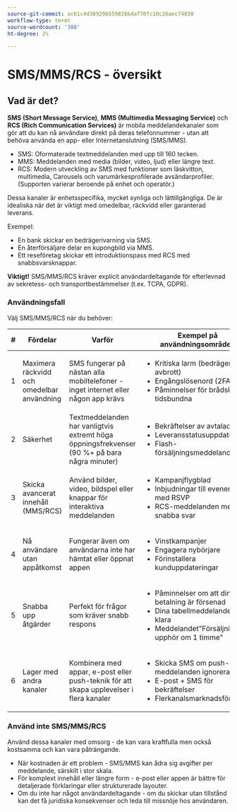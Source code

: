 ```yaml
---
source-git-commit: ac61c4d30929b559826b4a770fc10c26aec74830
workflow-type: tm+mt
source-wordcount: '388'
ht-degree: 2%

---
```

# SMS/MMS/RCS - översikt

## Vad är det?

**SMS (Short Message Service)**, **MMS (Multimedia Messaging Service)** och **RCS (Rich Communication Services)** är mobila meddelandekanaler som gör att du kan nå användare direkt på deras telefonnummer - utan att behöva använda en app- eller Internetanslutning (SMS/MMS).

* SMS: Oformaterade textmeddelanden med upp till 160 tecken.
* MMS: Meddelanden med media (bilder, video, ljud) eller längre text.
* RCS: Modern utveckling av SMS med funktioner som läskvitton, multimedia, Carousels och varumärkesprofilerade avsändarprofiler. (Supporten varierar beroende på enhet och operatör.)

Dessa kanaler är enhetsspecifika, mycket synliga och lättillgängliga. De är idealiska när det är viktigt med omedelbar, räckvidd eller garanterad leverans.

Exempel:

* En bank skickar en bedrägerivarning via SMS.
* En återförsäljare delar en kupongbild via MMS.
* Ett reseföretag skickar ett introduktionspass med RCS med snabbsvarsknappar.

**Viktigt!** SMS/MMS/RCS kräver explicit användardeltagande för efterlevnad av sekretess- och transportbestämmelser (t.ex. TCPA, GDPR).

### Användningsfall

Välj SMS/MMS/RCS när du behöver:

| # | Fördelar | Varför | Exempel på användningsområden |
|---|---------|-----|-------------------|
| 1 | Maximera räckvidd och omedelbar användning | SMS fungerar på nästan alla mobiltelefoner - inget internet eller någon app krävs | <ul><li>Kritiska larm (bedrägeri, avbrott)</li><li>Engångslösenord (2FA)</li><li>Påminnelser för brådskande tidsbundna</li></ul> |
| 2 | Säkerhet | Textmeddelanden har vanligtvis extremt höga öppningsfrekvenser (90 %+ på bara några minuter) | <ul><li>Bekräftelser av avtalad tid</li><li>Leveransstatusuppdateringar</li><li>Flash-försäljningsmeddelanden</li></ul> |
| 3 | Skicka avancerat innehåll (MMS/RCS) | Använd bilder, video, bildspel eller knappar för interaktiva meddelanden | <ul><li>Kampanjflygblad</li><li>Inbjudningar till evenemang med RSVP</li><li>RCS-meddelanden med snabba svar</li></ul> |
| 4 | Nå användare utan appåtkomst | Fungerar även om användarna inte har hämtat eller öppnat appen | <ul><li>Vinstkampanjer</li><li>Engagera nybörjare</li><li>Förinstallera kunduppdateringar</li></ul> |
| 5 | Snabba upp åtgärder | Perfekt för frågor som kräver snabb respons | <ul><li>Påminnelser om att din betalning är försenad</li><li>Dina tabellmeddelanden är klara</li><li>Meddelandet&quot;Försäljningen upphör om 1 timme&quot;</li></ul> |
| 6 | Lager med andra kanaler | Kombinera med appar, e-post eller push-teknik för att skapa upplevelser i flera kanaler | <ul><li>Skicka SMS om push-meddelanden ignoreras</li><li>E-post + SMS för bekräftelser</li><li>Flerkanalsmarknadsföring</li></ul> |

### Använd inte SMS/MMS/RCS

Använd dessa kanaler med omsorg - de kan vara kraftfulla men också kostsamma och kan vara påträngande.

* När kostnaden är ett problem - SMS/MMS kan ådra sig avgifter per meddelande, särskilt i stor skala.
* För komplext innehåll eller längre form - e-post eller appen är bättre för detaljerade förklaringar eller strukturerade layouter.
* Om du inte har något användardeltagande - om du skickar utan tillstånd kan det få juridiska konsekvenser och leda till missnöje hos användaren.
